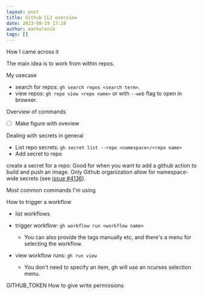 ```yaml
---
layout: post
title: Github CLI overview
date: 2023-08-19 17:18
author: markolenik
tags: []
---
```


How I came across it

The main idea is to work from within repos.

My usecase
- search for repos: `gh search repos <search term>`.
- view repos: `gh repo view <repo name>` or with `--web` flag to open in browser.

Overview of commands
- [ ] Make figure with oveview

Dealing with secrets in general
- List repo secrets: `gh secret list --repo <namespace>/<repo name>`
- Add secret to repo


create a secret for a repo:
Good for when you want to add a github action to build and push an image.
Only Github organization allow for namespace-wide secrets (see [issue #4136](https://github.com/orgs/community/discussions/4136)).

Most common commands I'm using


How to trigger a workflow
- list workflows
- trigger workflow: `gh workflow run <workflow name>`
  - You can also provide the tags manually etc, and there's a menu for selecting the workflow.

- view workflow runs: `gh run view`
  - You don't need to specify an item, gh will use an ncurses selection menu.




GITHUB_TOKEN
How to give write permissions